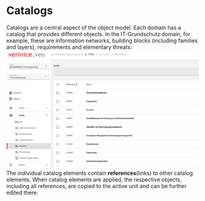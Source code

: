 <!-- © 2024 The Project Contributors - see AUTHORS.txt -->
# Catalogs

Catalogs are a central aspect of the object model.
Each domain has a catalog that provides different objects. In the IT-Grundschutz domain, for example, these are information networks, building blocks (including families and layers), requirements and elementary threats:
![Catalog IT-Grundschutz Compendium](  /assets/en/object-model/catalog_model.de.png)
The individual catalog elements contain **references**(links) to other catalog elements.
When catalog elements are applied, the respective objects, including all references, are copied to the active unit and can be further edited there.
